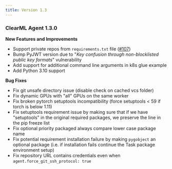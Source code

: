 ```yaml
---
title: Version 1.3
---
```


### ClearML Agent 1.3.0
**New Features and Improvements**
* Support private repos from `requirements.txt` file ([#107](https://github.com/clearml/clearml-agent/pull/107))
* Bump PyJWT version due to "*Key confusion through non-blocklisted public key formats*" vulnerability
* Add support for additional command line arguments in k8s glue example
* Add Python 3.10 support

**Bug Fixes**
* Fix git unsafe directory issue (disable check on cached vcs folder)
* Fix dynamic GPUs with "all" GPUs on the same worker
* Fix broken pytorch setuptools incompatibility (force setuptools < 59 if torch is below 1.11)
* Fix setuptools requirement issue by making sure that if we have "setuptools" in the original required packages, we preserve the line in the pip freeze list
* Fix optional priority packaged always compare lower case package name
* Fix potential requirement installation failure by making `pygobject` an optional package (i.e. if installation fails 
  continue the Task package environment setup)
* Fix repository URL contains credentials even when `agent.force_git_ssh_protocol: true`
